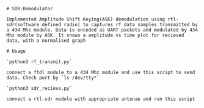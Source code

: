     # SDR-Demodulator

    Implemented Amplitude Shift Keying(ASK) demodulation using rtl-sdr(software defined radio) to captures rf data samples transmitted by a 434 Mhz module. Data is encoded as UART packets and modulated by 434 Mhz module by ASK. It shows a amplitude vs time plot for recieved data, with a normalised graph

    # Usage

    `python3 rf_transmit.py`

    connect a ftdl module to a 434 Mhz module and use this script to send data. Check port by `ls /dev/tty*`

    `python3 sdr_recieve.py`    

    connect a rtl-sdr module with appropriate antenae and run this script